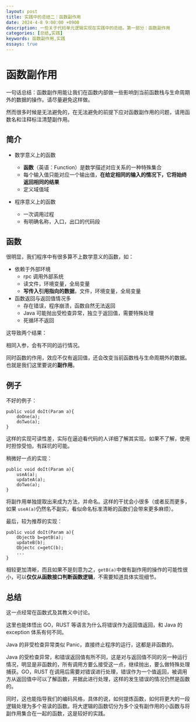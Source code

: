 ```yaml
---
layout: post
title: 实践中的总结二：函数副作用
date: 2024-4-8 9:00:00 +0900
description: 一些关于代码单元逻辑实现在实践中的总结。第一部分：函数副作用
categories: [总结,实践]
keywords: 函数副作用,实践
essays: true  
---
```


# 函数副作用

一句话总结：函数副作用能让我们在函数内部做一些影响到当前函数栈与生命周期外的数据的操作。请尽量避免这样做。

然而很多时候是无法避免的，在无法避免的前提下应对函数副作用的问题，请用函数名和注释标注清楚副作用。

## 简介

- 数学意义上的函数
  - **函数**（英语：Function）是数学描述对应关系的一种特殊集合
  - 每个输入值只能对应一个输出值，**在给定相同的输入的情况下，它将始终返回相同的结果**
  - 定义域值域
  
- 程序意义上的函数
  - 一次调用过程
  - 有明确名称，入口，出口的代码段


## 函数

很明显，我们程序中有很多算不上数学意义的函数，如：

- 依赖于外部环境
  - rpc 调用外部系统
  - 读文件，环境变量，全局变量
  - **写传入引用指向的数据**，文件，环境变量，全局变量
- 函数返回与返回值情况多
  - 存在错误，程序崩溃，函数自然无法返回
  - Java 可能抛出受检查异常，独立于返回值，需要特殊处理
  - 死循环不返回

这导致两个结果：

相同入参，会有不同的运行情况。

同时函数的作用，效应不仅有返回值，还会改变当前函数栈与生命周期外的数据。也就是我们这里要说的**副作用**。

## 例子

不好的例子：

```
public void doIt(Param a){
	doOne(a);
	doTwo(a);
}
```

这样的实现可读性差，实际在逼迫看代码的人详细了解其实现。如果不了解，使用时担惊受怕，有踩坑的可能。

稍微好一点的实现：

```
public void doIt(Param a){
	useA(a);
	updateA(a);
	doTwo(a);
}
```

将副作用单独提取出来成为方法，并命名。这样的干扰会小很多（或者反而更多，如果 `useA(a)`仍然名不副实，看似命名标准清晰的函数们会带来更多麻烦）。

最后，较为推荐的实现：

```
public void doIt(Param a){
	Objectb b=getB(a);
	updateB(b);
	Objectc c=getC(b);
	...
}
```

相较更加清晰，而且如果不是刻意为之，`getB(a)`中做有副作用的操作的可能性很小，可以**仅仅从函数接口判断函数逻辑**，不需要知道具体实现细节。

## 总结

这一点经常在函数式及其教义中讨论。

这里也能体悟出 GO，RUST 等语言为什么将错误作为返回值返回，和 Java 的 exception 体系有何不同。

Java 的非受检查异常类似 Panic，直接终止程序的运行，这都是非函数的。

Java 的受检查异常，和错误返回值有所不同，这是对与返回值不同的另一种运行情况，明显是非函数的，所有调用方要么接受这一点，继续抛出，要么做特殊处理捕获。GO，RUST 在调用后需要对错误进行处理，错误作为一个值返回，被调用方从返回值中可以了解函数，并据此进行处理，这样的发生错误的情况仍然是函数的。

同时，这也能指导我们的编码风格，具体的说，如何提炼函数，如何将更大的一段逻辑处理为多个易读的函数。将大逻辑的函数切分为多个没有副作用的小函数与将副作用集合在一起的函数，这是较好的实践。

